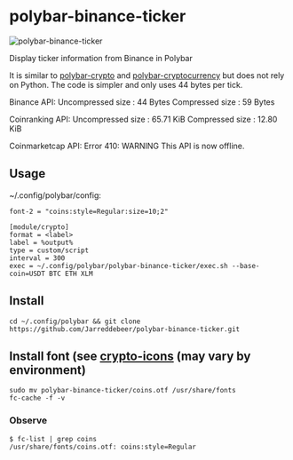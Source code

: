 # polybar-binance-ticker

![polybar-binance-ticker](https://user-images.githubusercontent.com/1618811/83333447-b5653f80-a2a0-11ea-847d-9b99a38011cf.jpg)

Display ticker information from Binance in Polybar 

It is similar to [polybar-crypto](https://github.com/willHol/polybar-crypto) and [polybar-cryptocurrency](https://github.com/SplendidX/polybar-cryptocurrency) but does not rely on Python. The code is simpler and only uses 44 bytes per tick.

Binance API:
Uncompressed size : 44 Bytes
Compressed size   : 59 Bytes

Coinranking API:
Uncompressed size : 65.71 KiB
Compressed size   : 12.80 KiB

Coinmarketcap API:
Error 410: WARNING This API is now offline.

## Usage

~/.config/polybar/config:
 
```
font-2 = "coins:style=Regular:size=10;2"

[module/crypto]
format = <label>
label = %output%
type = custom/script
interval = 300
exec = ~/.config/polybar/polybar-binance-ticker/exec.sh --base-coin=USDT BTC ETH XLM
```

## Install

```
cd ~/.config/polybar && git clone https://github.com/Jarreddebeer/polybar-binance-ticker.git
```

## Install font (see [crypto-icons](https://github.com/guardaco/crypto-icons) (may vary by environment)

```
sudo mv polybar-binance-ticker/coins.otf /usr/share/fonts
fc-cache -f -v
```

### Observe

```
$ fc-list | grep coins
/usr/share/fonts/coins.otf: coins:style=Regular
```
